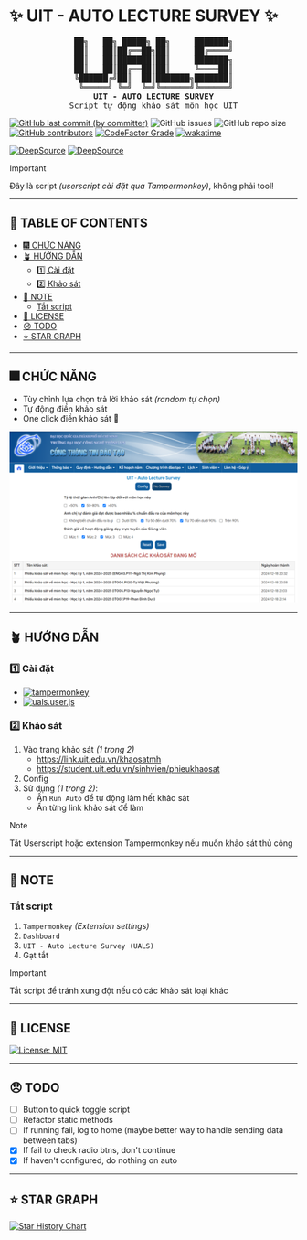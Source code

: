 # ✨ UIT - AUTO LECTURE SURVEY ✨

<pre align="center">
██╗   ██╗ █████╗ ██╗     ███████╗
██║   ██║██╔══██╗██║     ██╔════╝
██║   ██║███████║██║     ███████╗
██║   ██║██╔══██║██║     ╚════██║
╚██████╔╝██║  ██║███████╗███████║
 ╚═════╝ ╚═╝  ╚═╝╚══════╝╚══════╝
<strong>UIT - AUTO LECTURE SURVEY</strong>
Script tự động khảo sát môn học UIT
</pre>

[![GitHub last commit (by committer)](https://img.shields.io/github/last-commit/KevinNitroG/UIT-Auto-Lecture-Survey?style=for-the-badge&color=F2CDCD)](../../commits/main)
![GitHub issues](https://img.shields.io/github/issues-raw/KevinNitroG/UIT-Auto-Lecture-Survey?style=for-the-badge&color=CBA6F7)
![GitHub repo size](https://img.shields.io/github/repo-size/KevinNitroG/UIT-Auto-Lecture-Survey?style=for-the-badge&color=EBA0AC)
[![GitHub contributors](https://img.shields.io/github/contributors/KevinNitroG/UIT-Auto-Lecture-Survey?style=for-the-badge&color=FAB387)](../../graphs/contributors)
[![CodeFactor Grade](https://img.shields.io/codefactor/grade/github/KevinNitroG/UIT-Auto-Lecture-Survey?style=for-the-badge)](https://www.codefactor.io/repository/github/kevinnitrog/uit-auto-lecture-survey)
[![wakatime](https://wakatime.com/badge/github/KevinNitroG/UIT-Auto-Lecturer-Survey.svg?style=for-the-badge)](https://wakatime.com/badge/github/KevinNitroG/UIT-Auto-Lecturer-Survey)

[![DeepSource](https://app.deepsource.com/gh/KevinNitroG/UIT-Auto-Lecture-Survey.svg/?label=active+issues&show_trend=true&token=af8s5K2DNJnNqcemAWM_beFG)](https://app.deepsource.com/gh/KevinNitroG/UIT-Auto-Lecture-Survey/)
[![DeepSource](https://app.deepsource.com/gh/KevinNitroG/UIT-Auto-Lecture-Survey.svg/?label=resolved+issues&show_trend=true&token=af8s5K2DNJnNqcemAWM_beFG)](https://app.deepsource.com/gh/KevinNitroG/UIT-Auto-Lecture-Survey/)

> [!IMPORTANT]
>
> Đây là script _(userscript cài đặt qua Tampermonkey)_, không phải tool!

---

## 📃 TABLE OF CONTENTS

<!-- START doctoc generated TOC please keep comment here to allow auto update -->
<!-- DON'T EDIT THIS SECTION, INSTEAD RE-RUN doctoc TO UPDATE -->

- [🎆 CHỨC NĂNG](#-ch%E1%BB%A8c-n%C4%82ng)
- [🪴 HƯỚNG DẪN](#-h%C6%AF%E1%BB%9Ang-d%E1%BA%AAn)
  - [1️⃣ Cài đặt](#-c%C3%A0i-%C4%91%E1%BA%B7t)
  - [2️⃣ Khảo sát](#-kh%E1%BA%A3o-s%C3%A1t)
- [📒 NOTE](#-note)
  - [Tắt script](#t%E1%BA%AFt-script)
- [📝 LICENSE](#-license)
- [😞 TODO](#-todo)
- [⭐ STAR GRAPH](#-star-graph)

<!-- END doctoc generated TOC please keep comment here to allow auto update -->

---

## 🎆 CHỨC NĂNG

- Tùy chỉnh lựa chọn trả lời khảo sát _(random tự chọn)_
- Tự động điền khảo sát
- One click điền khảo sát 💪

![home](./assets/images/preview-home.png)

---

## 🪴 HƯỚNG DẪN

### 1️⃣ Cài đặt

- [![tampermonkey](https://img.shields.io/badge/Tampermonkey-f5e0dc?style=for-the-badge&logo=tampermonkey&logoColor=white)](https://www.tampermonkey.net/index.php?locale=en)
- [![uals.user.js](https://img.shields.io/badge/UALS-Tampermonkey_Userscript-89b4fa?style=for-the-badge)](../../raw/main/src/uals.user.js)

### 2️⃣ Khảo sát

1. Vào trang khảo sát _(1 trong 2)_
   - https://link.uit.edu.vn/khaosatmh
   - https://student.uit.edu.vn/sinhvien/phieukhaosat
2. Config
3. Sử dụng _(1 trong 2)_:
   - Ấn `Run Auto` để tự động làm hết khảo sát
   - Ấn từng link khảo sát để làm

> [!NOTE]
>
> Tắt Userscript hoặc extension Tampermonkey nếu muốn khảo sát thủ công

---

## 📒 NOTE

### Tắt script

1. `Tampermonkey` _(Extension settings)_
2. `Dashboard`
3. `UIT - Auto Lecture Survey (UALS)`
4. Gạt tắt

> [!IMPORTANT]
>
> Tắt script để tránh xung đột nếu có các khảo sát loại khác

---

## 📝 LICENSE

[![License: MIT](https://img.shields.io/badge/License-MIT-b4befe?style=for-the-badge)](./LICENSE)

---

## 😞 TODO

- [ ] Button to quick toggle script
- [ ] Refactor static methods
- [ ] If running fail, log to home (maybe better way to handle sending data between tabs)
- [x] If fail to check radio btns, don't continue
- [x] If haven't configured, do nothing on auto

---

## ⭐ STAR GRAPH

<a href="https://star-history.com/#KevinNitroG/UIT-Auto-Lecture-Survey&Timeline">
  <picture>
    <source media="(prefers-color-scheme: dark)" srcset="https://api.star-history.com/svg?repos=KevinNitroG/UIT-Auto-Lecture-Survey&type=Timeline&theme=dark" />
    <source media="(prefers-color-scheme: light)" srcset="https://api.star-history.com/svg?repos=KevinNitroG/UIT-Auto-Lecture-Survey&type=Timeline" />
    <img alt="Star History Chart" src="https://api.star-history.com/svg?repos=KevinNitroG/UIT-Auto-Lecture-Survey&type=Timeline" />
  </picture>
</a>
